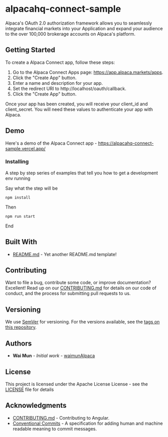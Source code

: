 # alpacahq-connect-sample

Alpaca's OAuth 2.0 authorization framework allows you to seamlessly integrate financial markets into your Application and expand your audience to the over 100,000 brokerage accounts on Alpaca's platform.

## Getting Started

To create a Alpaca Connect app, follow these steps:

1. Go to the Alpaca Connect Apps page: https://app.alpaca.markets/apps.
2. Click the "Create App" button.
3. Enter a name and description for your app.
4. Set the redirect URI to http://localhost/oauth/callback.
5. Click the "Create App" button.

Once your app has been created, you will receive your client_id and client_secret. You will need these values to authenticate your app with Alpaca.

## Demo

Here's a demo of the Alpaca Connect app - https://alpacahq-connect-sample.vercel.app/


### Installing

A step by step series of examples that tell you how to get a development env running

Say what the step will be

```
npm install
```

Then

```
npm run start
```

End

## Built With

* [README.md](https://github.com/waimunAlpaca/README.md) - Yet another README.md template! 

## Contributing

Want to file a bug, contribute some code, or improve documentation? Excellent! Read up on our [CONTRIBUTING.md](https://github.com/angular/angular/blob/master/CONTRIBUTING.md) for details on our code of conduct, and the process for submitting pull requests to us.

## Versioning

We use [SemVer](http://semver.org/) for versioning. For the versions available, see the [tags on this repository](https://github.com/your/project/tags). 

## Authors

* **Wai Mun** - *Initial work* - [waimunAlpaca](https://github.com/waimunAlpaca)

## License

This project is licensed under the Apache License License - see the [LICENSE](LICENSE) file for details

## Acknowledgments

* [CONTRIBUTING.md](https://github.com/angular/angular/blob/master/CONTRIBUTING.md) - Contributing to Angular.
* [Conventional Commits](https://www.conventionalcommits.org/) - A specification for adding human and machine readable meaning to commit messages.